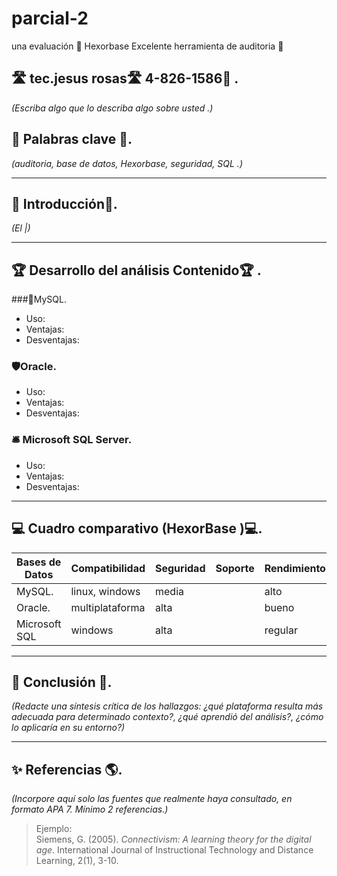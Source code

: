 # parcial-2
una evaluación 
 📄 Hexorbase Excelente herramienta de auditoria 📄

## 🛣️ tec.jesus rosas🛣️ 4-826-1586📜   .
*(Escriba algo que lo describa algo sobre usted .)*

## 🧱 Palabras clave 🧱.
*(auditoria, base de datos, Hexorbase, seguridad, SQL .)*

---

## 🚦 Introducción🚦.
*(El |)*

---

## 🏆 Desarrollo del análisis Contenido🏆 .

###🔐MySQL.
- Uso:
- Ventajas:
- Desventajas:

### 🛡️Oracle.
- Uso:
- Ventajas:
- Desventajas:

### 🛎️ Microsoft SQL Server.
- Uso:
- Ventajas:
- Desventajas:

---

## 💻 Cuadro comparativo (HexorBase )💻.

|Bases de Datos | Compatibilidad  | Seguridad | Soporte | Rendimiento |
|---------------|-----------------|-----------|---------|-------------|
| MySQL.        |linux, windows   |media      |         | alto        |
| Oracle.       |multiplataforma  |alta       |         | bueno       |
|Microsoft SQL  |windows          |alta       |         | regular     |

---

## 🚀 Conclusión 🚀.
*(Redacte una síntesis crítica de los hallazgos: ¿qué plataforma resulta más adecuada para determinado contexto?, ¿qué aprendió del análisis?, ¿cómo lo aplicaría en su entorno?)*

---

## ✨ Referencias 🌎.
*(Incorpore aquí solo las fuentes que realmente haya consultado, en formato APA 7. Mínimo 2 referencias.)*

> Ejemplo:  
> Siemens, G. (2005). *Connectivism: A learning theory for the digital age*. International Journal of Instructional Technology and Distance Learning, 2(1), 3-10.
